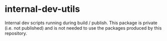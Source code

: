 # internal-dev-utils

Internal dev scripts running during build / publish.
This package is private (i.e. not published) and is not needed to use the
packages produced by this repository.
